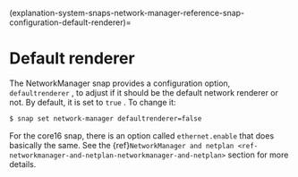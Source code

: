 (explanation-system-snaps-network-manager-reference-snap-configuration-default-renderer)=
# Default renderer


The NetworkManager snap provides a configuration option,  `defaultrenderer` , to adjust if it should be the default network renderer or not. By default, it is set to  `true` . To change it:

```bash
$ snap set network-manager defaultrenderer=false
```

For the core16 snap, there is an option called  `ethernet.enable`  that does basically the same. See the {ref}`NetworkManager and netplan <ref-networkmanager-and-netplan-networkmanager-and-netplan>` section for more details.

